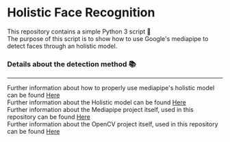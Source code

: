 # Holistic Face Recognition
This repository contains a simple Python 3 script :snake:  
The purpose of this script is to show how to use Google's mediapipe to detect faces through an holistic model.  

### Details about the detection method :books: 
---
Further information about how to properly use mediapipe's holistic model can be found [Here](https://google.github.io/mediapipe/solutions/holistic.html)  
Further information about the Holistic model can be found [Here](https://ai.googleblog.com/2020/12/mediapipe-holistic-simultaneous-face.html)   
Further information about the Mediapipe project itself, used in this repository can be found [Here](https://google.github.io/mediapipe/)  
Further information about the OpenCV project itself, used in this repository can be found [Here](https://github.com/opencv/opencv)
